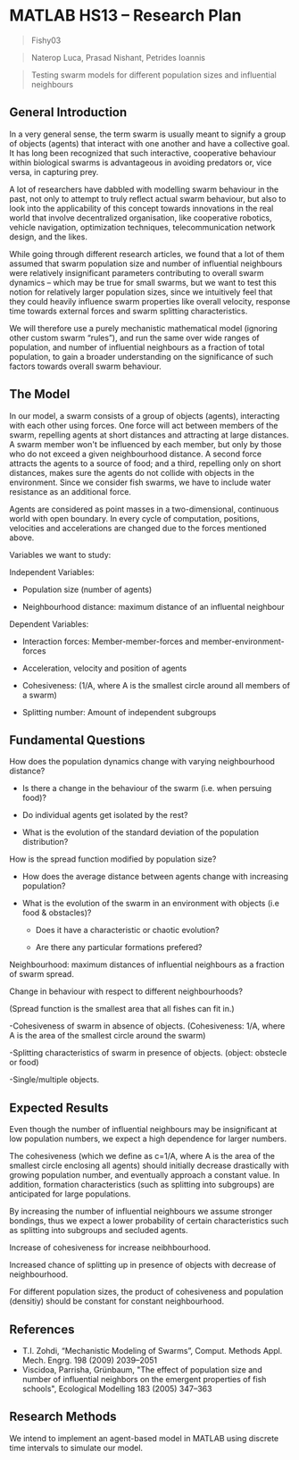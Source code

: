 # MATLAB HS13 – Research Plan

> Fishy03

> Naterop Luca, Prasad Nishant, Petrides Ioannis

> Testing swarm models for different population sizes and influential neighbours

## General Introduction

In a very general sense, the term swarm is usually meant to signify a group of objects (agents) that interact with one another and have a collective goal. It has long been recognized that such interactive, cooperative behaviour within biological swarms is advantageous in avoiding predators or, vice versa, in capturing prey.

A lot of researchers have dabbled with modelling swarm behaviour in the past, not only to attempt to truly reflect actual swarm behaviour, but also to look into the applicability of this concept towards innovations in the real world that involve decentralized organisation, like cooperative robotics, vehicle navigation, optimization techniques, telecommunication network design, and the likes.

While going through different research articles, we found that a lot of them assumed that swarm population size and number of influential neighbours were relatively insignificant parameters contributing to overall swarm dynamics – which may be true for small swarms, but we want to test this notion for relatively larger population sizes, since we intuitively feel that they could heavily influence swarm properties like overall velocity, response time towards external forces and swarm splitting characteristics.

We will therefore use a purely mechanistic mathematical model (ignoring other custom swarm “rules”), and run the same over wide ranges of population, and number of influential neighbours as a fraction of total population, to gain a broader understanding on the significance of such factors towards overall swarm behaviour.


## The Model

In our model, a swarm consists of a group of objects (agents), interacting with each other using forces. One force will act between members of the swarm, repelling agents at short distances and attracting at large distances. A swarm member won't be influenced by each member, but only by those who do not exceed a given neighbourhood distance. A second force attracts the agents to a source of food; and a third, repelling only on short distances, makes sure the agents do not collide with objects in the environment. Since we consider fish swarms, we have to include water resistance as an additional force.

Agents are considered as point masses in a two-dimensional, continuous world with open boundary. In every cycle of computation, positions, velocities and accelerations are changed due to the forces mentioned above.

Variables we want to study:

Independent Variables:

- Population size (number of agents)

- Neighbourhood distance: maximum distance of an influental neighbour

Dependent Variables:

- Interaction forces:  Member-member-forces and member-environment-forces

- Acceleration, velocity and position of agents

- Cohesiveness: (1/A, where A is the smallest circle around all members of a swarm)

- Splitting number: Amount of independent subgroups



## Fundamental Questions

How does the population dynamics change with varying neighbourhood distance?

 - Is there a change in the behaviour of the swarm (i.e. when persuing food)?

 - Do individual agents get isolated by the rest?

 - What is the evolution of the standard deviation of the population distribution?


How is the spread function modified by population size?

 - How does the average distance between agents change with increasing population?

 - What is the evolution of the swarm in an environment with objects (i.e food & obstacles)?

     - Does it have a characteristic or chaotic evolution?

     - Are there any particular formations prefered?



Neighbourhood: maximum distances of influential neighbours as a fraction of swarm spread.

Change in behaviour with respect to different neighbourhoods?

(Spread function is the smallest area that all fishes can fit in.)

-Cohesiveness of swarm in absence of objects. (Cohesiveness: 1/A, where A is the area of the smallest circle around the swarm)

-Splitting characteristics of swarm in presence of objects. (object: obstecle or food)

-Single/multiple objects.


## Expected Results

Even though the number of influential neighbours may be insignificant at low population numbers, we expect a high dependence for larger numbers.

The cohesiveness (which we define as c=1/A, where A is the area of the smallest circle enclosing all agents) should initially decrease drastically with growing population number, and eventually approach a constant value. In addition, formation characteristics (such as splitting into subgroups) are anticipated for large populations.

By increasing the number of influential neighbours we assume stronger bondings, thus we expect a lower probability of certain characteristics such as splitting into subgroups and secluded agents.

Increase of cohesiveness for increase neibhbourhood.

Increased chance of splitting up in presence of objects with decrease of neighbourhood.

For different population sizes, the product of cohesiveness and population (densitiy) should be constant for constant neighbourhood.


## References

 - T.I. Zohdi, “Mechanistic Modeling of Swarms”, Comput. Methods Appl. Mech. Engrg. 198 (2009) 2039–2051
 - Viscidoa, Parrisha, Grünbaum, "The effect of population size and number of influential neighbors
on the emergent properties of fish schools", Ecological Modelling 183 (2005) 347–363


## Research Methods

We intend to implement an agent-based model in MATLAB using discrete time intervals to simulate our model. 


